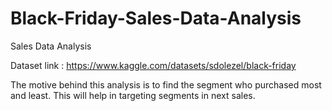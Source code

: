 # Black-Friday-Sales-Data-Analysis
Sales Data Analysis

Dataset link : https://www.kaggle.com/datasets/sdolezel/black-friday

The motive behind this analysis is to find the segment who purchased most and least. This will help in targeting segments in next sales.
